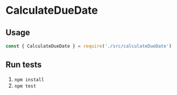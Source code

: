 # CalculateDueDate

## Usage

```js
const { CalculateDueDate } = require('./src/calculateDueDate')
```

## Run tests

1. `npm install`
2. `npm test`

